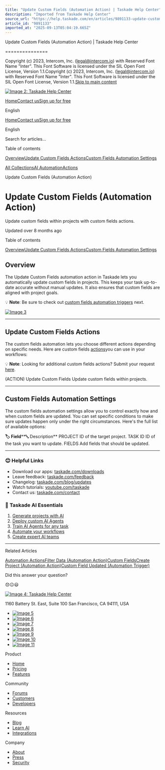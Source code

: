 ```yaml
---
title: "Update Custom Fields (Automation Action) | Taskade Help Center"
description: "Imported from Taskade Help Center"
source_url: "https://help.taskade.com/en/articles/9891133-update-custom-fields"
article_id: "9891133"
imported_at: "2025-09-13T05:04:19.665Z"
---
```


Update Custom Fields (Automation Action) | Taskade Help Center

===============

Copyright (c) 2023, Intercom, Inc. (legal@intercom.io) with Reserved Font Name "Inter". This Font Software is licensed under the SIL Open Font License, Version 1.1.Copyright (c) 2023, Intercom, Inc. (legal@intercom.io) with Reserved Font Name "Inter". This Font Software is licensed under the SIL Open Font License, Version 1.1.[Skip to main content](https://help.taskade.com/en/articles/9891133-update-custom-fields#main-content)

[![Image 2: Taskade Help Center](../../.gitbook/assets/imported/update-custom-fields-1.png)](https://help.taskade.com/en/)

[Home](https://www.taskade.com/)[Contact us](https://www.taskade.com/contact)[Sign up for free](https://www.taskade.com/signup)

English

[Home](https://www.taskade.com/)[Contact us](https://www.taskade.com/contact)[Sign up for free](https://www.taskade.com/signup)

English

Search for articles... 

Table of contents

[Overview](https://help.taskade.com/en/articles/9891133-update-custom-fields#h_49a4fbed06)[Update Custom Fields Actions](https://help.taskade.com/en/articles/9891133-update-custom-fields#h_3238280cae)[Custom Fields Automation Settings](https://help.taskade.com/en/articles/9891133-update-custom-fields#h_28e3a8b9df)

[All Collections](https://help.taskade.com/en/)[AI Automation](https://help.taskade.com/en/collections/8400803-ai-automation)[Actions](https://help.taskade.com/en/collections/11293121-actions)

Update Custom Fields (Automation Action)

Update Custom Fields (Automation Action)
========================================

Update custom fields within projects with custom fields actions.

Updated over 8 months ago

Table of contents

[Overview](https://help.taskade.com/en/articles/9891133-update-custom-fields#h_49a4fbed06)[Update Custom Fields Actions](https://help.taskade.com/en/articles/9891133-update-custom-fields#h_3238280cae)[Custom Fields Automation Settings](https://help.taskade.com/en/articles/9891133-update-custom-fields#h_28e3a8b9df)

**Overview**
------------

The Update Custom Fields automation action in Taskade lets you automatically update custom fields in projects. This keeps your task up-to-date accurate without manual updates. It also ensures that custom fields are aligned with project goals.

💡 **Note**: Be sure to check out [custom fields automation triggers](https://help.taskade.com/en/articles/9942144-task-custom-field-updated-automation-trigger) next.

[![Image 3](../../.gitbook/assets/imported/update-custom-fields-2.jpg)](https://downloads.intercomcdn.com/i/o/1184186432/1d55ff9ad860a1cd4963bbf4/update-custom-fields.jpg?expires=1757741400&signature=51aea7f1beaca10c24d256714d066415c95d69fecd0568a08567cc960b47960e&req=dSEvEsh2m4VcW%2FMW1HO4zaVHJa6OXHpPURGrDs1hXYXriVQeQmY%2FMAlENrnW%0AyxWojT49calN4TW1eko%3D%0A)

* * *

**Update Custom Fields Actions**
--------------------------------

The custom fields automation lets you choose different actions depending on specific needs. Here are custom fields [actions](https://intercom.help/taskade/en/articles/8958467)you can use in your workflows:

💡 **Note**: Looking for additional custom fields actions? Submit your request [here](https://www.taskade.com/feedback/automations).

(ACTION) Update Custom Fields Update custom fields within projects.

* * *

**Custom Fields Automation Settings**
-------------------------------------

The custom fields automation settings allow you to control exactly how and when custom fields are updated. You can set specific conditions to make sure updates happen only under the right circumstances. Here's the full list of available options:

**🏷️ Field****🔤 Description**
PROJECT ID of the target project.
TASK ID ID of the task you want to update.
FIELDS Add fields that should be updated.

* * *
### **😊 Helpful Links**

*   Download our apps: [taskade.com/downloads](https://taskade.com/downloads) 
*   Leave feedback: [taskade.com/feedback](https://taskade.com/feedback) 
*   Changelog: [taskade.com/blog/updates](https://taskade.com/blog/updates) 
*   Watch tutorials: [youtube.com/taskade](https://youtube.com/taskade) 
*   Contact us: [taskade.com/contact](https://taskade.com/contact) 
### 🤖 **Taskade AI Essentials**

1.   [Generate projects with AI](https://help.taskade.com/en/articles/8958450-ai-project-studio) 
2.   [Deploy custom AI Agents](https://help.taskade.com/en/articles/8958457) 
3.   [Train AI Agents for any task](https://help.taskade.com/en/articles/9495190) 
4.   [Automate your workflows](https://help.taskade.com/en/articles/8958467-getting-started-with-automation) 
5.   [Create expert AI teams](https://help.taskade.com/en/articles/9254706-multi-agents) 

* * *

Related Articles

[Automation Actions](https://help.taskade.com/en/articles/8958470-automation-actions)[Filter Data (Automation Action)](https://help.taskade.com/en/articles/9615031-filter-data-automation-action)[Custom Fields](https://help.taskade.com/en/articles/9767679-custom-fields)[Create Project (Automation Action)](https://help.taskade.com/en/articles/9891168-create-project-automation-action)[Custom Field Updated (Automation Trigger)](https://help.taskade.com/en/articles/9942144-custom-field-updated-automation-trigger)

Did this answer your question?

😞😐😃

[![Image 4: Taskade Help Center](../../.gitbook/assets/imported/update-custom-fields-3.png)](https://help.taskade.com/en/)

11‌60 Battery St. East, Suite 100 San‌ Francisco, CA 94111, USA

*   [![Image 5](https://intercom.help/taskade/assets/svg/icon:social-linkedin/ffffff)](https://www.linkedin.com/company/taskade/)
*   [![Image 6](https://intercom.help/taskade/assets/svg/icon:social-facebook/ffffff)](https://www.facebook.com/taskade)
*   [![Image 7](https://intercom.help/taskade/assets/svg/icon:social-github/ffffff)](https://github.com/taskade)
*   [![Image 8](https://intercom.help/taskade/assets/svg/icon:social-instagram/ffffff)](https://www.instagram.com/taskade)
*   [![Image 9](https://intercom.help/taskade/assets/svg/icon:social-youtube/ffffff)](https://www.youtube.com/taskade)
*   [![Image 10](https://intercom.help/taskade/assets/svg/icon:social-reddit/ffffff)](https://www.reddit.com/r/taskade)
*   [![Image 11](https://intercom.help/taskade/assets/svg/icon:social-twitter-x/ffffff)](https://www.twitter.com/taskade)

Product

*   [Home](https://www.taskade.com/)
*   [Pricing](https://www.taskade.com/pricing)
*   [Features](https://www.taskade.com/features)

Community

*   [Forums](https://www.taskade.com/community)
*   [Customers](https://taskade.com/reviews)
*   [Developers](https://developers.taskade.com/)

Resources

*   [Blog](https://www.taskade.com/blog/)
*   [Learn AI](https://www.taskade.com/learn)
*   [Integrations](https://www.taskade.com/integrations)

Company

*   [About](https://www.taskade.com/about)
*   [Press](https://www.taskade.com/press)
*   [Security](https://www.taskade.com/security)